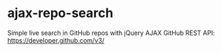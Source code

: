 # ajax-repo-search
Simple live search in GitHub repos with jQuery AJAX
GitHub REST API: https://developer.github.com/v3/
